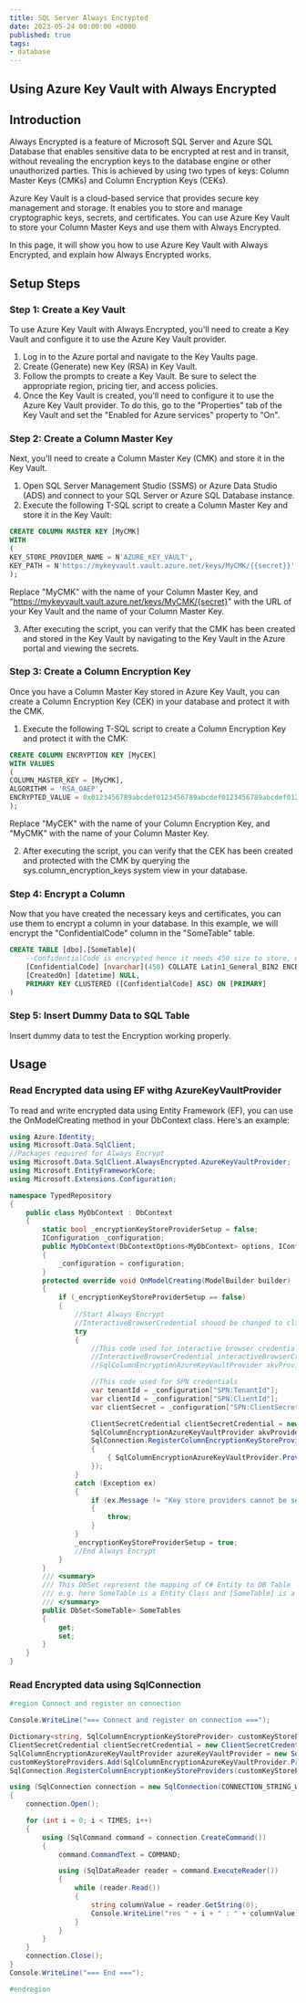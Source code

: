 ```yaml
---
title: SQL Server Always Encrypted
date: 2023-05-24 00:00:00 +0000
published: true
tags:
- database
---
```


## Using Azure Key Vault with Always Encrypted

## Introduction

Always Encrypted is a feature of Microsoft SQL Server and Azure SQL Database that enables sensitive data to be encrypted at rest and in transit, without revealing the encryption keys to the database engine or other unauthorized parties. This is achieved by using two types of keys: Column Master Keys (CMKs) and Column Encryption Keys (CEKs).

Azure Key Vault is a cloud-based service that provides secure key management and storage. It enables you to store and manage cryptographic keys, secrets, and certificates. You can use Azure Key Vault to store your Column Master Keys and use them with Always Encrypted.

In this page, it will show you how to use Azure Key Vault with Always Encrypted, and explain how Always Encrypted works.

## Setup Steps

### Step 1: Create a Key Vault

To use Azure Key Vault with Always Encrypted, you'll need to create a Key Vault and configure it to use the Azure Key Vault provider.

1. Log in to the Azure portal and navigate to the Key Vaults page.
2. Create (Generate) new Key (RSA) in Key Vault.
3. Follow the prompts to create a Key Vault. Be sure to select the appropriate region, pricing tier, and access policies.
4. Once the Key Vault is created, you'll need to configure it to use the Azure Key Vault provider. To do this, go to the "Properties" tab of the Key Vault and set the "Enabled for Azure services" property to "On".

### Step 2: Create a Column Master Key

Next, you'll need to create a Column Master Key (CMK) and store it in the Key Vault.

1. Open SQL Server Management Studio (SSMS) or Azure Data Studio (ADS) and connect to your SQL Server or Azure SQL Database instance.
2. Execute the following T-SQL script to create a Column Master Key and store it in the Key Vault:

``` sql
CREATE COLUMN MASTER KEY [MyCMK]
WITH
(
KEY_STORE_PROVIDER_NAME = N'AZURE_KEY_VAULT',
KEY_PATH = N'https://mykeyvault.vault.azure.net/keys/MyCMK/{{secret}}'
);
```

Replace "MyCMK" with the name of your Column Master Key, and "https://mykeyvault.vault.azure.net/keys/MyCMK/{secret}" with the URL of your Key Vault and the name of your Column Master Key.

3. After executing the script, you can verify that the CMK has been created and stored in the Key Vault by navigating to the Key Vault in the Azure portal and viewing the secrets.

### Step 3: Create a Column Encryption Key

Once you have a Column Master Key stored in Azure Key Vault, you can create a Column Encryption Key (CEK) in your database and protect it with the CMK.

1. Execute the following T-SQL script to create a Column Encryption Key and protect it with the CMK:

``` sql
CREATE COLUMN ENCRYPTION KEY [MyCEK]
WITH VALUES
(
COLUMN_MASTER_KEY = [MyCMK],
ALGORITHM = 'RSA_OAEP',
ENCRYPTED_VALUE = 0x0123456789abcdef0123456789abcdef0123456789abcdef0123456789abcdef
);
```

Replace "MyCEK" with the name of your Column Encryption Key, and "MyCMK" with the name of your Column Master Key.

2. After executing the script, you can verify that the CEK has been created and protected with the CMK by querying the sys.column_encryption_keys system view in your database.

### Step 4: Encrypt a Column

Now that you have created the necessary keys and certificates, you can use them to encrypt a column in your database. In this example, we will encrypt the "ConfidentialCode" column in the "SomeTable" table.

``` SQL
CREATE TABLE [dbo].[SomeTable](
    --ConfidentialCode is encrypted hence it needs 450 size to store, else addition will fail.
 	[ConfidentialCode] [nvarchar](450) COLLATE Latin1_General_BIN2 ENCRYPTED WITH (COLUMN_ENCRYPTION_KEY = [TXCCEK], ENCRYPTION_TYPE = Deterministic, ALGORITHM = 'AEAD_AES_256_CBC_HMAC_SHA_256') NOT NULL,
	[CreatedOn] [datetime] NULL,
	PRIMARY KEY CLUSTERED ([ConfidentialCode] ASC) ON [PRIMARY]
)
```

### Step 5: Insert Dummy Data to SQL Table

Insert dummy data to test the Encryption working properly.

## Usage

### Read Encrypted data using EF withg AzureKeyVaultProvider

To read and write encrypted data using Entity Framework (EF), you can use the OnModelCreating method in your DbContext class. Here's an example:

``` cs
using Azure.Identity;
using Microsoft.Data.SqlClient;
//Packages required for Always Encrypt
using Microsoft.Data.SqlClient.AlwaysEncrypted.AzureKeyVaultProvider;
using Microsoft.EntityFrameworkCore;
using Microsoft.Extensions.Configuration;

namespace TypedRepository
{
    public class MyDbContext : DbContext
    {
        static bool _encryptionKeyStoreProviderSetup = false;
        IConfiguration _configuration;
        public MyDbContext(DbContextOptions<MyDbContext> options, IConfiguration configuration) : base(options)
        {
            _configuration = configuration;
        }
        protected override void OnModelCreating(ModelBuilder builder)
        {
            if (_encryptionKeyStoreProviderSetup == false)
            {
                //Start Always Encrypt
                //InteractiveBrowserCredential shouod be changed to clientID, ClientSecret
                try
                {
                    //This code used for interactive browser credentials
                    //InteractiveBrowserCredential interactiveBrowserCredential = new InteractiveBrowserCredential();
                    //SqlColumnEncryptionAzureKeyVaultProvider akvProvider = new SqlColumnEncryptionAzureKeyVaultProvider(interactiveBrowserCredential);

                    //This code used for SPN credentials
                    var tenantId = _configuration["SPN:TenantId"];
                    var clientId = _configuration["SPN:ClientId"];
                    var clientSecret = _configuration["SPN:ClientSecret"];

                    ClientSecretCredential clientSecretCredential = new ClientSecretCredential(tenantId, clientId, clientSecret);
                    SqlColumnEncryptionAzureKeyVaultProvider akvProvider = new SqlColumnEncryptionAzureKeyVaultProvider(clientSecretCredential);
                    SqlConnection.RegisterColumnEncryptionKeyStoreProviders(customProviders: new Dictionary<string, SqlColumnEncryptionKeyStoreProvider>(capacity: 1, comparer: StringComparer.OrdinalIgnoreCase)
                    {
                        { SqlColumnEncryptionAzureKeyVaultProvider.ProviderName, akvProvider}
                    });
                }
                catch (Exception ex)
                {
                    if (ex.Message != "Key store providers cannot be set more than once.")
                    {
                        throw;
                    }
                }
                _encryptionKeyStoreProviderSetup = true;
                //End Always Encrypt
            }
        }
        /// <summary>
        /// This DbSet represent the mapping of C# Entity to DB Table
        /// e.g. here SomeTable is a Entity Class and [SomeTable] is a table in DB
        /// </summary>
        public DbSet<SomeTable> SomeTables
        {
            get;
            set;
        }
    }
}
```

### Read Encrypted data using SqlConnection

``` cs
#region Connect and register on connection

Console.WriteLine("=== Connect and register on connection ===");

Dictionary<string, SqlColumnEncryptionKeyStoreProvider> customKeyStoreProviders = new Dictionary<string, SqlColumnEncryptionKeyStoreProvider>();
ClientSecretCredential clientSecretCredential = new ClientSecretCredential(TENANT_ID, CLIENT_ID, CLIENT_SECTET);
SqlColumnEncryptionAzureKeyVaultProvider azureKeyVaultProvider = new SqlColumnEncryptionAzureKeyVaultProvider(clientSecretCredential);
customKeyStoreProviders.Add(SqlColumnEncryptionAzureKeyVaultProvider.ProviderName, azureKeyVaultProvider);
SqlConnection.RegisterColumnEncryptionKeyStoreProviders(customKeyStoreProviders);

using (SqlConnection connection = new SqlConnection(CONNECTION_STRING_WITH_DECRYPTION))
{
    connection.Open();

    for (int i = 0; i < TIMES; i++)
    {
        using (SqlCommand command = connection.CreateCommand())
        {
            command.CommandText = COMMAND;

            using (SqlDataReader reader = command.ExecuteReader())
            {
                while (reader.Read())
                {
                    string columnValue = reader.GetString(0);
                    Console.WriteLine("res " + i + " : " + columnValue);
                }
            }
        }
    }
    connection.Close();
}
Console.WriteLine("=== End ===");

#endregion
```
